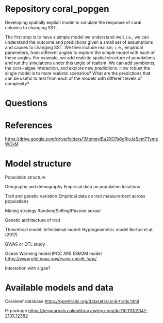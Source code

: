 # Repository coral_popgen
Developing spatially explicit model to simulate the response of coral colonies to changing SST. 


The first step is to have a simple model we understand well, i.e., we can understand the outcome and predictions given a small set of assumptions and causes to changing SST.
We then include realism, i. e., empirical parameters, from different angles to explore the simple model with each of these angles. For example, we add realistic spatial structure of populations and run the simulations under this ungle of realism. We can add symbionts, the coral-algae interaction, and explore new predictions. How robust the single model is to more realistic scenarios? What are the predictions that can be useful to test from each of the models with different levels of complexity?  

# Questions

# References
https://drive.google.com/drive/folders/1MomqvlBu2XO7s6gRioJeScm7TymzWDkM

# Model structure
Population structure

Geography and demography Empirical data on population locations

Trait and genetic variation Empirical data on trait measurement across populations

Mating strategy Random/Selfing/Passive sexual

Genetic architecture of trait

Theoretical model: Infinitisimal model: Hypergeometric model Barton et al. (2017)

GWAS or QTL study

Ocean Warming model IPCC AR5 ESM2M model https://www.gfdl.noaa.gov/esms-cmip5-faqs/

Interaction with algae?

# Available models and data

Coralreef database
https://opentraits.org/datasets/coral-traits.html

R-package 
https://besjournals.onlinelibrary.wiley.com/doi/10.1111/2041-210X.12382

